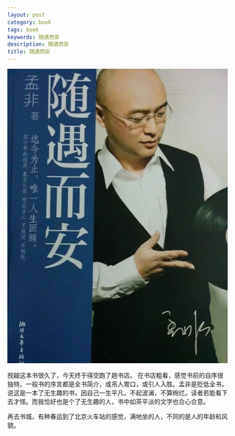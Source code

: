 ```yaml
---
layout: post
category: book
tags: book
keywords: 随遇而安
description: 随遇而安
title: 随遇而安
---
```

![img](/images/suiyueran.jpeg)

觊觎这本书很久了，今天终于得空跑了趟书店。
在书店粗看，感觉书前的自序很独特。一般书的序言都是全书简介，或吊人胃口，或引人入胜。孟非是贬低全书，说这是一本了无生趣的书，因自己一生平凡，不起波澜，不算绚烂。读者若能看下去才怪。而我恰好也是个了无生趣的人，书中如茶平淡的文字也合心合意。

再去书城，有种春运到了北京火车站的感觉，满地坐的人，不同的是人的年龄和风貌。
